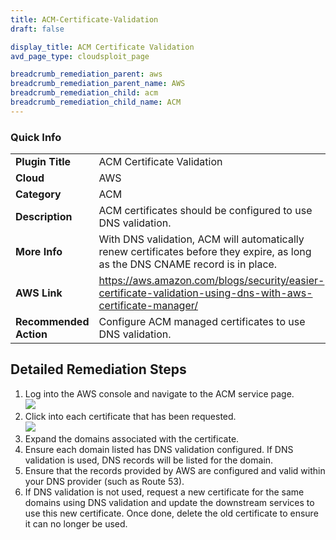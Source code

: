 ```yaml
---
title: ACM-Certificate-Validation
draft: false

display_title: ACM Certificate Validation
avd_page_type: cloudsploit_page

breadcrumb_remediation_parent: aws
breadcrumb_remediation_parent_name: AWS
breadcrumb_remediation_child: acm
breadcrumb_remediation_child_name: ACM
---
```

### Quick Info

| | |
|-|-|
| **Plugin Title** | ACM Certificate Validation |
| **Cloud** | AWS |
| **Category** | ACM |
| **Description** | ACM certificates should be configured to use DNS validation. |
| **More Info** | With DNS validation, ACM will automatically renew certificates before they expire, as long as the DNS CNAME record is in place. |
| **AWS Link** | https://aws.amazon.com/blogs/security/easier-certificate-validation-using-dns-with-aws-certificate-manager/ |
| **Recommended Action** | Configure ACM managed certificates to use DNS validation. |

## Detailed Remediation Steps

1. Log into the AWS console and navigate to the ACM service page.\
![](/path/to/some/image.png)
2. Click into each certificate that has been requested. \
![](/path/to/some/image.png)
3. Expand the domains associated with the certificate.
4. Ensure each domain listed has DNS validation configured. If DNS validation is used, DNS records will be listed for the domain.
5. Ensure that the records provided by AWS are configured and valid within your DNS provider (such as Route 53).
6. If DNS validation is not used, request a new certificate for the same domains using DNS validation and update the downstream services to use this new certificate. Once done, delete the old certificate to ensure it can no longer be used.